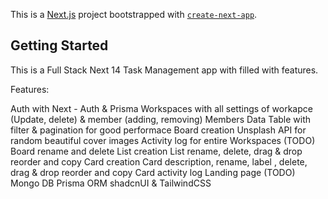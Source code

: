 This is a [Next.js](https://nextjs.org/) project bootstrapped with [`create-next-app`](https://github.com/vercel/next.js/tree/canary/packages/create-next-app).

## Getting Started

This is a Full Stack Next 14 Task Management  app with filled with features.

Features:

Auth with Next - Auth & Prisma
Workspaces with all settings of workapce (Update, delete) & member (adding, removing)
Members Data Table with filter & pagination for good performace
Board creation
Unsplash API for random beautiful cover images
Activity log for entire Workspaces (TODO)
Board rename and delete
List creation
List rename, delete, drag & drop reorder and copy
Card creation
Card description, rename, label , delete, drag & drop reorder and copy
Card activity log
Landing page (TODO)
Mongo DB
Prisma ORM
shadcnUI & TailwindCSS


